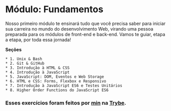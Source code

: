 # Módulo: Fundamentos

Nosso primeiro módulo te ensinará tudo que você precisa saber para iniciar sua carreira no mundo do desenvolvimento Web, virando uma pessoa preparada para os módulos de front-end e back-end. Vamos te guiar, etapa a etapa, por toda essa jornada!

**Seções**

    * 1. Unix & Bash
    * 2. Git & GitHub
    * 3. Introdução à HTML & CSS
    * 4. Introdução à JavaScript
    * 5. JavaScript: DOM, Eventos e Web Storage
    * 6. HTML e CSS: Forms, Flexbox e Responsivo
    * 7. Introdução à JavaScript ES6 e Testes Unitários
    * 8. Higher Order Functions do JavaScript ES6


### Esses exercícios foram feitos por [min](https://www.linkedin.com/in/jaci-xavier-b3358b142/) na [Trybe](https://www.betrybe.com/).